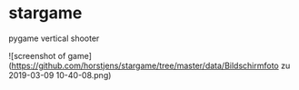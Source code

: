 # stargame
pygame vertical shooter

![screenshot of game](https://github.com/horstjens/stargame/tree/master/data/Bildschirmfoto zu 2019-03-09 10-40-08.png)
